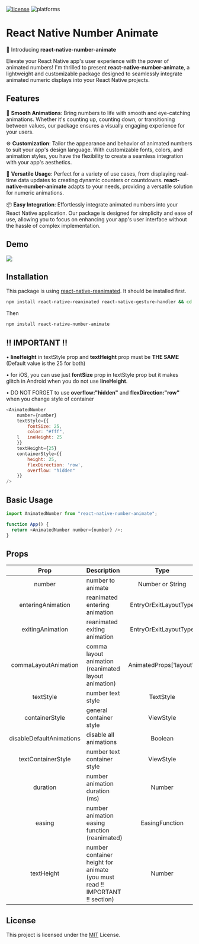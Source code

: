 [![license](https://img.shields.io/github/license/mashape/apistatus.svg?style=for-the-badge)]()
![platforms](https://img.shields.io/badge/platforms-Android%20%7C%20iOS%20%7C%20Web-brightgreen.svg?style=for-the-badge&colorB=191A17)

# React Native Number Animate

🚀 Introducing **react-native-number-animate**

Elevate your React Native app's user experience with the power of animated numbers! I'm thrilled to present **react-native-number-animate**, a lightweight and customizable package designed to seamlessly integrate animated numeric displays into your React Native projects.

## Features

🔢 **Smooth Animations**: Bring numbers to life with smooth and eye-catching animations. Whether it's counting up, counting down, or transitioning between values, our package ensures a visually engaging experience for your users.

⚙️ **Customization**: Tailor the appearance and behavior of animated numbers to suit your app's design language. With customizable fonts, colors, and animation styles, you have the flexibility to create a seamless integration with your app's aesthetics.

🔄 **Versatile Usage**: Perfect for a variety of use cases, from displaying real-time data updates to creating dynamic counters or countdowns. **react-native-number-animate** adapts to your needs, providing a versatile solution for numeric animations.

📦 **Easy Integration**: Effortlessly integrate animated numbers into your React Native application. Our package is designed for simplicity and ease of use, allowing you to focus on enhancing your app's user interface without the hassle of complex implementation.

## Demo

![](https://s5.gifyu.com/images/Siddk.gif)

## Installation

This package is using [react-native-reanimated](https://docs.swmansion.com/react-native-reanimated/docs/fundamentals/getting-started). It should be installed first.

```bash
npm install react-native-reanimated react-native-gesture-handler && cd ios && pod install
```

Then

```bash
npm install react-native-number-animate
```

## !! IMPORTANT !!

• **lineHeight** in textStyle prop and **textHeight** prop must be **THE SAME** (Default value is the 25 for both)

• for iOS, you can use just **fontSize** prop in textStyle prop but it makes glitch in Android when you do not use **lineHeight**.

• DO NOT FORGET to use **overflow:"hidden"** and **flexDirection:"row"** when you change style of container

```javascript
<AnimatedNumber
    number={number}
    textStyle={{
        fontSize: 25,
        color: "#fff",
    l   ineHeight: 25
    }}
    textHeight={25}
    containerStyle={{
        height: 25,
        flexDirection: 'row',
        overflow: "hidden"
    }}
/>

```

## Basic Usage

```javascript
import AnimatedNumber from "react-native-number-animate";

function App() {
  return <AnimatedNumber number={number} />;
}
```

## Props

|           Prop           | Description                                                                 |             Type              |                     Default Value                     | Required |
| :----------------------: | :-------------------------------------------------------------------------- | :---------------------------: | :---------------------------------------------------: | :------: |
|          number          | number to animate                                                           |       Number or String        |                           0                           |   true   |
|    enteringAnimation     | reanimated entering animation                                               |     EntryOrExitLayoutType     |                 FadeIn.duration(400)                  |  false   |
|     exitingAnimation     | reanimated exiting animation                                                |     EntryOrExitLayoutType     |                 FadeOut.duration(400)                 |  false   |
|   commaLayoutAnimation   | comma layout animation (reanimated layout animation)                        | AnimatedProps<Text>['layout'] |             LinearTransition.springify()              |  false   |
|        textStyle         | number text style                                                           |           TextStyle           |      {fontSize: 25,lineHeight: 25,color: "#fff"}      |  false   |
|      containerStyle      | general container style                                                     |           ViewStyle           | { flexDirection: 'row',height: 25,overflow: "hidden"} |  false   |
| disableDefaultAnimations | disable all animations                                                      |            Boolean            |                         false                         |  false   |
|    textContainerStyle    | number text container style                                                 |           ViewStyle           |    {justifyContent: 'center',alignItems: 'center'}    |  false   |
|         duration         | number animation duration (ms)                                              |            Number             |                         1000                          |  false   |
|          easing          | number animation easing function (reanimated)                               |        EasingFunction         |               Easing.inOut(Easing.ease)               |  false   |
|        textHeight        | number container height for animate (you must read !! IMPORTANT !! section) |            Number             |                          25                           |  false   |

## License

This project is licensed under the [MIT](https://choosealicense.com/licenses/mit/) License.
